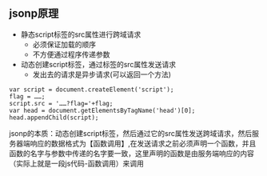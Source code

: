 ## jsonp原理

- 静态script标签的src属性进行跨域请求 
  - 必须保证加载的顺序
  - 不方便通过程序传递参数
- 动态创建script标签，通过标签的src属性发送请求
  - 发出去的请求是异步请求(可以返回一个方法)

```
var script = document.createElement('script');
flag = ……;
script.src = '……?flag='+flag;
var head = document.getElementsByTagName('head')[0];
head.appendChild(script);
```

jsonp的本质：动态创建script标签，然后通过它的src属性发送跨域请求，然后服务器端响应的数据格式为【函数调用】,在发送请求之前必须声明一个函数，并且函数的名字与参数中传递的名字要一致，这里声明的函数是由服务端响应的内容（实际上就是一段js代码-函数调用）来调用